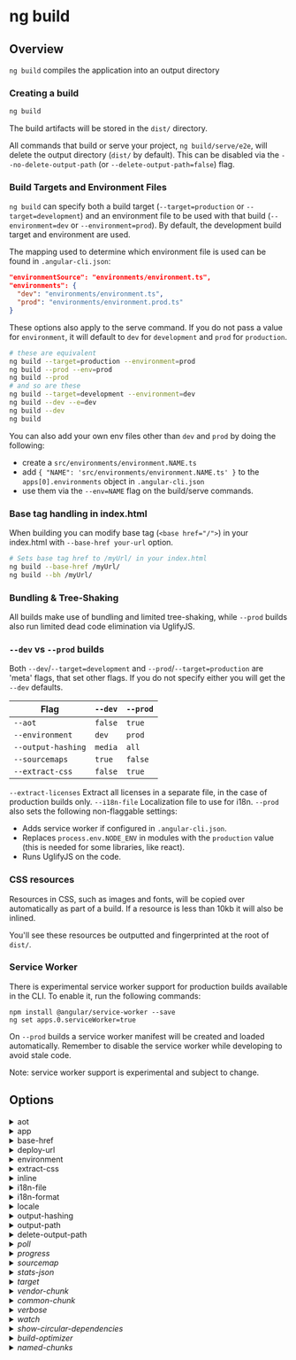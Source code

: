 <!-- Links in /docs/documentation should NOT have `.md` at the end, because they end up in our wiki at release. -->

# ng build

## Overview
`ng build` compiles the application into an output directory

### Creating a build

```bash
ng build
```

The build artifacts will be stored in the `dist/` directory.

All commands that build or serve your project, `ng build/serve/e2e`, will delete the output
directory (`dist/` by default).
This can be disabled via the `--no-delete-output-path` (or `--delete-output-path=false`) flag.

### Build Targets and Environment Files

`ng build` can specify both a build target (`--target=production` or `--target=development`) and an
environment file to be used with that build (`--environment=dev` or `--environment=prod`).
By default, the development build target and environment are used.

The mapping used to determine which environment file is used can be found in `.angular-cli.json`:

```json
"environmentSource": "environments/environment.ts",
"environments": {
  "dev": "environments/environment.ts",
  "prod": "environments/environment.prod.ts"
}
```

These options also apply to the serve command. If you do not pass a value for `environment`,
it will default to `dev` for `development` and `prod` for `production`.

```bash
# these are equivalent
ng build --target=production --environment=prod
ng build --prod --env=prod
ng build --prod
# and so are these
ng build --target=development --environment=dev
ng build --dev --e=dev
ng build --dev
ng build
```

You can also add your own env files other than `dev` and `prod` by doing the following:
- create a `src/environments/environment.NAME.ts`
- add `{ "NAME": 'src/environments/environment.NAME.ts' }` to the `apps[0].environments` object in `.angular-cli.json`
- use them via the `--env=NAME` flag on the build/serve commands.

### Base tag handling in index.html

When building you can modify base tag (`<base href="/">`) in your index.html with `--base-href your-url` option.

```bash
# Sets base tag href to /myUrl/ in your index.html
ng build --base-href /myUrl/
ng build --bh /myUrl/
```

### Bundling & Tree-Shaking

All builds make use of bundling and limited tree-shaking, while `--prod` builds also run limited
dead code elimination via UglifyJS.

### `--dev` vs `--prod` builds

Both `--dev`/`--target=development` and `--prod`/`--target=production` are 'meta' flags, that set other flags.
If you do not specify either you will get the `--dev` defaults.

Flag                | `--dev` | `--prod`
---                 | ---     | ---
`--aot`             | `false` | `true`
`--environment`     | `dev`   | `prod`
`--output-hashing`  | `media` | `all`
`--sourcemaps`      | `true`  | `false`
`--extract-css`     | `false` | `true`

`--extract-licenses` Extract all licenses in a separate file, in the case of production builds only.
`--i18n-file` Localization file to use for i18n.
`--prod` also sets the following non-flaggable settings:
- Adds service worker if configured in `.angular-cli.json`.
- Replaces `process.env.NODE_ENV` in modules with the `production` value (this is needed for some libraries, like react).
- Runs UglifyJS on the code.

### CSS resources

Resources in CSS, such as images and fonts, will be copied over automatically as part of a build.
If a resource is less than 10kb it will also be inlined.

You'll see these resources be outputted and fingerprinted at the root of `dist/`.

### Service Worker

There is experimental service worker support for production builds available in the CLI.
To enable it, run the following commands:
```
npm install @angular/service-worker --save
ng set apps.0.serviceWorker=true
```

On `--prod` builds a service worker manifest will be created and loaded automatically.
Remember to disable the service worker while developing to avoid stale code.

Note: service worker support is experimental and subject to change.

## Options
<details>
  <summary>aot</summary>
  <p>
    <code>--aot</code> <em>default value: false</em>
  </p>
  <p>
    Build using Ahead of Time compilation.
  </p>
</details>

<details>
  <summary>app</summary>
  <p>
    <code>--app</code> (aliases: <code>-a</code>)
  </p>
  <p>
    Specifies app name or index to use.
  </p>
</details>

<details>
  <summary>base-href</summary>
  <p>
    <code>--base-href</code> (aliases: <code>-bh</code>)
  </p>
  <p>
    Base url for the application being built.
  </p>
</details>

<details>
  <summary>deploy-url</summary>
  <p>
    <code>--deploy-url</code> (aliases: <code>-d</code>)
  </p>
  <p>
    URL where files will be deployed.
  </p>
</details>

<details>
  <summary>environment</summary>
  <p>
    <code>--environment</code> (aliases: <code>-e</code>)
  </p>
  <p>
    Defines the build environment.
  </p>
</details>

<details>
  <summary>extract-css</summary>
  <p>
    <code>--extract-css</code> (aliases: <code>-ec</code>)
  </p>
  <p>
    Extract css from global styles onto css files instead of js ones.
  </p>
</details>

<details>
  <summary>inline</summary>
  <p>
    `--inline` _default: false_
  </p>
  <p>
    Inline Webpack bootstrap to index.html.
  </p>
</details>

<details>
  <summary>i18n-file</summary>
  <p>
    <code>--i18n-file</code>
  </p>
  <p>
    Localization file to use for i18n.
  </p>
</details>

<details>
  <summary>i18n-format</summary>
  <p>
    <code>--i18n-format</code>
  </p>
  <p>
    Format of the localization file specified with --i18n-file.
  </p>
</details>

<details>
  <summary>locale</summary>
  <p>
    <code>--locale</code>
  </p>
  <p>
    Locale to use for i18n.
  </p>
</details>

<details>
  <summary>output-hashing</summary>
  <p>
    <code>--output-hashing</code> (aliases: <code>-oh</code>)
  </p>
  <p>
    Define the output filename cache-busting hashing mode.
  </p>
  <p>
    Values: <code>none</code>, <code>all</code>, <code>media</code>, <code>bundles</code>
  </p>
</details>

<details>
  <summary>output-path</summary>
  <p>
    <code>--output-path</code> (aliases: <code>-op</code>)
  </p>
  <p>
    Path where output will be placed.
  </p>
</details>

<details>
  <summary>delete-output-path</summary>
  <p>
    <code>--delete-output-path</code> (aliases: <code>-dop</code>) <em>default value: true</<em>
  </p>
  <p>
    Delete the output-path directory.
  </p>
</details>

<details>
  <summary>poll</summary>
  <p>
    <code>--poll</code>
  </p>
  <p>
    Enable and define the file watching poll time period (milliseconds).
  </p>
</details>

<details>
  <summary>progress</summary>
  <p>
    <code>--progress</code> (aliases: <code>-pr</code>) <em>default value: true</<em>
  </p>
  <p>
    Log progress to the console while building.
  </p>
</details>

<details>
  <summary>sourcemap</summary>
  <p>
    <code>--sourcemap</code> (aliases: <code>-sm</code>, <code>sourcemaps</code>)
  </p>
  <p>
    Output sourcemaps.
  </p>
</details>

<details>
  <summary>stats-json</summary>
  <p>
    <code>--stats-json</code>
  </p>
  <p>
    Generates a <code>stats.json</code> file which can be analyzed using tools such as: <code>webpack-bundle-analyzer</code> or https://webpack.github.io/analyse.
  </p>
</details>

<details>
  <summary>target</summary>
  <p>
    <code>--target</code> (aliases: <code>-t</code>, <code>-dev</code>, <code>-prod</code>) <em>default value: development</em>
  </p>
  <p>
    Defines the build target.
  </p>
</details>

<details>
  <summary>vendor-chunk</summary>
  <p>
    <code>--vendor-chunk</code> (aliases: <code>-vc</code>) <em>default value: true</em>
  </p>
  <p>
    Use a separate bundle containing only vendor libraries.
  </p>
</details>

<details>
  <summary>common-chunk</summary>
  <p>
    <code>--common-chunk</code> (aliases: <code>-cc</code>) <em>default value: true</em>
  </p>
  <p>
    Use a separate bundle containing code used across multiple bundles.
  </p>
</details>

<details>
  <summary>verbose</summary>
  <p>
    <code>--verbose</code> (aliases: <code>-v</code>) <em>default value: false</em>
  </p>
  <p>
    Adds more details to output logging.
  </p>
</details>

<details>
  <summary>watch</summary>
  <p>
    <code>--watch</code> (aliases: <code>-w</code>)
  </p>
  <p>
    Run build when files change.
  </p>
</details>

<details>
  <summary>show-circular-dependencies</summary>
  <p>
    <code>--show-circular-dependencies</code> (aliases: <code>-scd</code>)
  </p>
  <p>
    Show circular dependency warnings on builds.
  </p>
</details>

<details>
  <summary>build-optimizer</summary>
  <p>
    <code>--build-optimizer</code> (aliases: <code>-bo</code>)
  </p>
  <p>
    (Experimental) Enables @angular-devkit/build-optimizer optimizations when using `--aot`.
  </p>
</details>

<details>
  <summary>named-chunks</summary>
  <p>
    <code>--named-chunks</code> (aliases: <code>-nm</code>)
  </p>
  <p>
    Use file name for lazy loaded chunks.
  </p>
</details>
